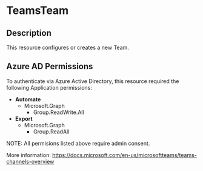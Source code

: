 # TeamsTeam

## Description

This resource configures or creates a new Team.

## Azure AD Permissions

To authenticate via Azure Active Directory, this resource required the following Application permissions:

* **Automate**
  * Microsoft.Graph
    * Group.ReadWrite.All
* **Export**
  * Microsoft.Graph
    * Group.ReadAll

NOTE: All permisions listed above require admin consent.

More information: https://docs.microsoft.com/en-us/microsoftteams/teams-channels-overview
